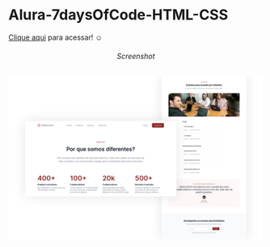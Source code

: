 # Alura-7daysOfCode-HTML-CSS

<a href='https://eleazarfreitas.github.io/Alura-7daysOfCode-HTML-CSS'>Clique aqui</a> para acessar! ☺

<div align=center>
  <h6>Screenshot</h6>
  <img src="https://github.com/EleazarFreitas/Alura-7daysOfCode-HTML-CSS/blob/main/screenshot/screenshot.png">
</div>
